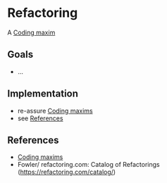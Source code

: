 # Refactoring

A [Coding maxim](coding-maxims)


## Goals

* ...


## Implementation

* re-assure [Coding maxims](coding-maxims)
* see [References](#references)


## References

* [Coding maxims](coding-maxims)
* Fowler/ refactoring.com: Catalog of Refactorings (https://refactoring.com/catalog/)
